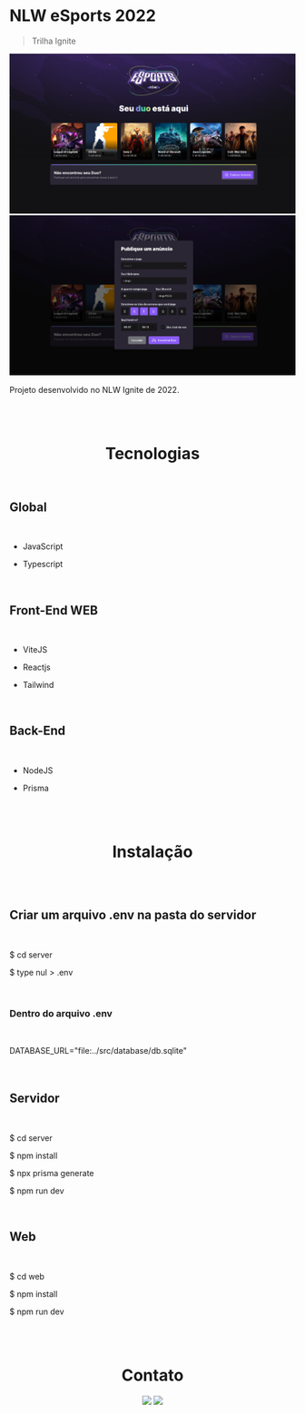 
# NLW eSports 2022

> Trilha Ignite

![preview](./.github/Home.jpg)
![preview](./.github/Menu.jpg)


Projeto desenvolvido no NLW Ignite de 2022. 

<br><br>

<div>
<div align="center">
 <!-- 
<img width="140" src="https://github.com/Ldragk/.github/blob/main/3f14716d949ad3a04faab591350373fb-removebg-preview.png?raw=true">
-->
<h1>Tecnologias</h1><br>

</div>

<h2>Global</h2><br>

* <p>JavaScript</p>
* <p>Typescript</p>

<br>

<h2>Front-End WEB</h2> <br>

* <p>ViteJS</p>
* <p>Reactjs</p>
* <p>Tailwind</p>

<br>

<h2>Back-End</h2><br>

* <p>NodeJS</p>
* <p>Prisma</p>

<br><br>


<div align="center">
 <!-- 
<img width="140" src="https://github.com/Ldragk/.github/blob/main/e35593d5c5dafd8ffe96682915c967a5-removebg-preview.png?raw=true">
-->
<h1>Instalação</h1><br><br>

</div>

<h2>Criar um arquivo .env na pasta do servidor</h2><br>

<p>$ cd server</p>
<p>$ type nul > .env</p>


<br>

<h3>Dentro do arquivo .env</h3><br>

DATABASE_URL="file:../src/database/db.sqlite"<br><br><br>

<h2>Servidor</h2><br>

<p>$ cd server</p> 
<p>$ npm install</p>
<p>$ npx prisma generate</p>
<p>$ npm run dev</p>
<br>

<h2>Web</h2><br>

<p>$ cd web</p>
<p>$ npm install</p>
<p>$ npm run dev</p>



<br><br>

<h1 align="center">Contato</h1>

<div align="center">  
    <a href = "mailto:lucasvm.ti@gmail.com"><img src="https://img.shields.io/badge/Gmail-D14836?style=for-the-badge&logo=gmail&logoColor=white" target="_blank"></a>    
    <a href="https://www.linkedin.com/in/lucas-v-marangoni/" target="_blank"><img src="https://img.shields.io/badge/-LinkedIn-%230077B5?style=for-the-badge&logo=linkedin&logoColor=white" target="_blank"></a>      
</div> 
